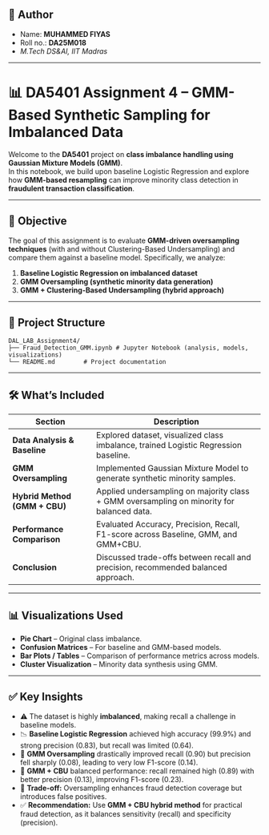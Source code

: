 ## 📌 **Author**

- Name: **MUHAMMED FIYAS**  
- Roll no.: **DA25M018**  
- *M.Tech DS&AI, IIT Madras*

---

# 📊 **DA5401 Assignment 4 – GMM-Based Synthetic Sampling for Imbalanced Data**

Welcome to the **DA5401** project on **class imbalance handling using Gaussian Mixture Models (GMM)**.  
In this notebook, we build upon baseline Logistic Regression and explore how **GMM-based resampling** can improve minority class detection in **fraudulent transaction classification**.

---

## 🎯 **Objective**

The goal of this assignment is to evaluate **GMM-driven oversampling techniques** (with and without Clustering-Based Undersampling) and compare them against a baseline model. Specifically, we analyze:

1. **Baseline Logistic Regression on imbalanced dataset**  
2. **GMM Oversampling (synthetic minority data generation)**  
3. **GMM + Clustering-Based Undersampling (hybrid approach)**  

---

## 📂 Project Structure
```
DAL_LAB_Assignment4/
├── Fraud_Detection_GMM.ipynb # Jupyter Notebook (analysis, models, visualizations)
└── README.md        # Project documentation

```

---

## 🛠️ **What’s Included**

| Section | Description |
|---------|-------------|
| **Data Analysis & Baseline** | Explored dataset, visualized class imbalance, trained Logistic Regression baseline. |
| **GMM Oversampling** | Implemented Gaussian Mixture Model to generate synthetic minority samples. |
| **Hybrid Method (GMM + CBU)** | Applied undersampling on majority class + GMM oversampling on minority for balanced data. |
| **Performance Comparison** | Evaluated Accuracy, Precision, Recall, F1-score across Baseline, GMM, and GMM+CBU. |
| **Conclusion** | Discussed trade-offs between recall and precision, recommended balanced approach. |

---

## 📊 **Visualizations Used**

-   **Pie Chart** – Original class imbalance.  
-   **Confusion Matrices** – For baseline and GMM-based models.  
-   **Bar Plots / Tables** – Comparison of performance metrics across models.  
-   **Cluster Visualization** – Minority data synthesis using GMM.  

---

## ✅ **Key Insights**

-   ⚠️ The dataset is highly **imbalanced**, making recall a challenge in baseline models.  
-   📉 **Baseline Logistic Regression** achieved high accuracy (99.9%) and strong precision (0.83), but recall was limited (0.64).  
-   🚀 **GMM Oversampling** drastically improved recall (0.90) but precision fell sharply (0.08), leading to very low F1-score (0.14).  
-   🔄 **GMM + CBU** balanced performance: recall remained high (0.89) with better precision (0.13), improving F1-score (0.23).  
-   🎯 **Trade-off:** Oversampling enhances fraud detection coverage but introduces false positives.  
-   ✅ **Recommendation:** Use **GMM + CBU hybrid method** for practical fraud detection, as it balances sensitivity (recall) and specificity (precision).  



